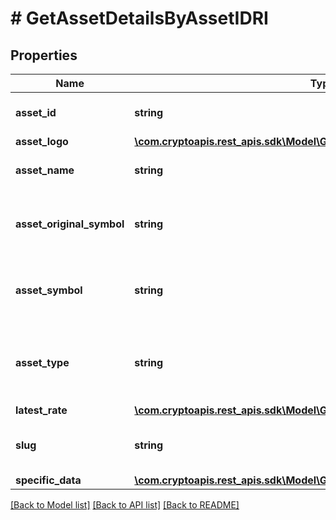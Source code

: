 # # GetAssetDetailsByAssetIDRI

## Properties

Name | Type | Description | Notes
------------ | ------------- | ------------- | -------------
**asset_id** | **string** | Defines the unique ID of the specific asset. |
**asset_logo** | [**\com.cryptoapis.rest_apis.sdk\Model\GetAssetDetailsByAssetIDRIAssetLogo**](GetAssetDetailsByAssetIDRIAssetLogo.md) |  |
**asset_name** | **string** | Specifies the name of the asset in question. |
**asset_original_symbol** | **string** | Specifies the asset&#39;s original symbol as introduced by its founders. |
**asset_symbol** | **string** | Specifies the asset&#39;s unique symbol in the Crypto APIs listings. |
**asset_type** | **string** | Defines the type of the supported asset. This could be either \&quot;crypto\&quot; or \&quot;fiat\&quot;. |
**latest_rate** | [**\com.cryptoapis.rest_apis.sdk\Model\GetAssetDetailsByAssetIDRILatestRate**](GetAssetDetailsByAssetIDRILatestRate.md) |  |
**slug** | **string** | Represents the asset&#x60;s unique slug string in Crypto APIs listings. | [optional]
**specific_data** | [**\com.cryptoapis.rest_apis.sdk\Model\GetAssetDetailsByAssetIDRIS**](GetAssetDetailsByAssetIDRIS.md) |  |

[[Back to Model list]](../../README.md#models) [[Back to API list]](../../README.md#endpoints) [[Back to README]](../../README.md)
